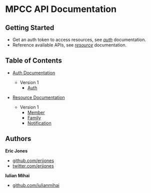 # MPCC API Documentation

## Getting Started

* Get an auth token to access resources, see [_auth_](/MPCC/MPCC-API-DOC/blob/master/Auth/README.md) documentation.
* Reference available APIs, see [_resource_](/MPCC/MPCC-API-DOC/blob/master/Resources/README.md) documentation.

## Table of Contents

* [Auth Documentation](/MPCC/MPCC-API-DOC/blob/master/Auth/README.md)	
	* Version 1
		* [Auth](/MPCC/MPCC-API-DOC/blob/master/Auth/v1/Auth.md)
		
* [Resource Documentation](/MPCC/MPCC-API-DOC/blob/master/Resources/README.md)
	* Version 1
		* [Member](/MPCC/MPCC-API-DOC/blob/master/Resources/v1/Member.md)
		* [Family](/MPCC/MPCC-API-DOC/blob/master/Resources/v1/Family.md)
		* [Notification](/MPCC/MPCC-API-DOC/blob/master/Resources/v1/Notification.md)

## Authors

**Eric Jones** 

+ [github.com/erjjones](https://github.com/erjjones)
+ [twitter.com/erjjones](http://twitter.com/erjjones)

**Iulian Mihai** 

+ [github.com/iulianmihai](https://github.com/iulianmihai)